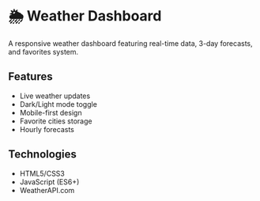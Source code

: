 # 🌦️ Weather Dashboard



A responsive weather dashboard featuring real-time data, 3-day forecasts, and favorites system.

## Features
- Live weather updates
- Dark/Light mode toggle
- Mobile-first design
- Favorite cities storage
- Hourly forecasts

## Technologies
- HTML5/CSS3
- JavaScript (ES6+)
- WeatherAPI.com
